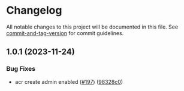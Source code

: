 # Changelog

All notable changes to this project will be documented in this file. See [commit-and-tag-version](https://github.com/absolute-version/commit-and-tag-version) for commit guidelines.

## 1.0.1 (2023-11-24)


### Bug Fixes

* acr create admin enabled ([#197](https://github.com/arambazamba/az-native/issues/197)) ([98328c0](https://github.com/arambazamba/az-native/commit/98328c0a55e0020ffb8559e90b404faae62a3810))

